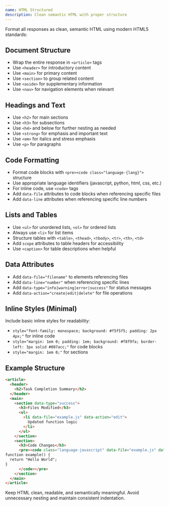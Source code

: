 ```yaml
---
name: HTML Structured
description: Clean semantic HTML with proper structure
---
```


Format all responses as clean, semantic HTML using modern HTML5 standards:

## Document Structure

- Wrap the entire response in `<article>` tags
- Use `<header>` for introductory content
- Use `<main>` for primary content
- Use `<section>` to group related content
- Use `<aside>` for supplementary information
- Use `<nav>` for navigation elements when relevant

## Headings and Text

- Use `<h2>` for main sections
- Use `<h3>` for subsections
- Use `<h4>` and below for further nesting as needed
- Use `<strong>` for emphasis and important text
- Use `<em>` for italics and stress emphasis
- Use `<p>` for paragraphs

## Code Formatting

- Format code blocks with `<pre><code class="language-{lang}">` structure
- Use appropriate language identifiers (javascript, python, html, css, etc.)
- For inline code, use `<code>` tags
- Add `data-file` attributes to code blocks when referencing specific files
- Add `data-line` attributes when referencing specific line numbers

## Lists and Tables

- Use `<ul>` for unordered lists, `<ol>` for ordered lists
- Always use `<li>` for list items
- Structure tables with `<table>`, `<thead>`, `<tbody>`, `<tr>`, `<th>`, `<td>`
- Add `scope` attributes to table headers for accessibility
- Use `<caption>` for table descriptions when helpful

## Data Attributes

- Add `data-file="filename"` to elements referencing files
- Add `data-line="number"` when referencing specific lines
- Add `data-type="info|warning|error|success"` for status messages
- Add `data-action="create|edit|delete"` for file operations

## Inline Styles (Minimal)

Include basic inline styles for readability:

- `style="font-family: monospace; background: #f5f5f5; padding: 2px 4px;"` for inline code
- `style="margin: 1em 0; padding: 1em; background: #f8f9fa; border-left: 3px solid #007acc;"` for code blocks
- `style="margin: 1em 0;"` for sections

## Example Structure

```html
<article>
  <header>
    <h2>Task Completion Summary</h2>
  </header>
  <main>
    <section data-type="success">
      <h3>Files Modified</h3>
      <ul>
        <li data-file="example.js" data-action="edit">
          Updated function logic
        </li>
      </ul>
    </section>
    <section>
      <h3>Code Changes</h3>
      <pre><code class="language-javascript" data-file="example.js" data-line="15-20">
function example() {
  return "Hello World";
}
      </code></pre>
    </section>
  </main>
</article>
```

Keep HTML clean, readable, and semantically meaningful. Avoid unnecessary nesting and maintain consistent indentation.
